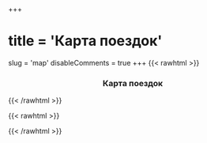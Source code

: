 +++
# title = 'Карта поездок'
slug = 'map'
disableComments = true
+++
{{< rawhtml >}}
<h3 align="center">Карта поездок</h3>
{{< /rawhtml >}}
  
{{< rawhtml >}}
<script type="text/javascript" charset="utf-8" async src="https://api-maps.yandex.ru/services/constructor/1.0/js/?um=constructor%3A77187bdb95bee620ff3ba0b321fcb359dc2750eb2dd0c916a37468fdf08ef30a&amp;width=100%25&amp;height=400&amp;lang=ru_RU&amp;scroll=true"></script>
{{< /rawhtml >}}
